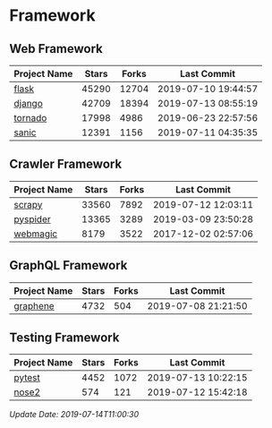 # Framework

## Web Framework

| Project Name | Stars | Forks | Last Commit |
| ------------ | ----- | ----- | ----------- |
| [flask](https://github.com/pallets/flask) | 45290 | 12704 | 2019-07-10 19:44:57 |
| [django](https://github.com/django/django) | 42709 | 18394 | 2019-07-13 08:55:19 |
| [tornado](https://github.com/tornadoweb/tornado) | 17998 | 4986 | 2019-06-23 22:57:56 |
| [sanic](https://github.com/huge-success/sanic) | 12391 | 1156 | 2019-07-11 04:35:35 |

## Crawler Framework

| Project Name | Stars | Forks | Last Commit |
| ------------ | ----- | ----- | ----------- |
| [scrapy](https://github.com/scrapy/scrapy) | 33560 | 7892 | 2019-07-12 12:03:11 |
| [pyspider](https://github.com/binux/pyspider) | 13365 | 3289 | 2019-03-09 23:50:28 |
| [webmagic](https://github.com/code4craft/webmagic) | 8179 | 3522 | 2017-12-02 02:57:06 |

## GraphQL Framework

| Project Name | Stars | Forks | Last Commit |
| ------------ | ----- | ----- | ----------- |
| [graphene](https://github.com/graphql-python/graphene) | 4732 | 504 | 2019-07-08 21:21:50 |

## Testing Framework

| Project Name | Stars | Forks | Last Commit |
| ------------ | ----- | ----- | ----------- |
| [pytest](https://github.com/pytest-dev/pytest) | 4452 | 1072 | 2019-07-13 10:22:15 |
| [nose2](https://github.com/nose-devs/nose2) | 574 | 121 | 2019-07-12 15:42:18 |

*Update Date: 2019-07-14T11:00:30*